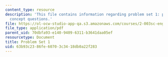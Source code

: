```yaml
---
content_type: resource
description: 'This file contains information regarding problem set 1: problems and
  concept questions.'
file: https://ol-ocw-studio-app-qa.s3.amazonaws.com/courses/2-003sc-engineering-dynamics-fall-2011/63b93c2386fe60703c3418db0a22f283_MIT2_003SCF11_pset1.pdf
file_type: application/pdf
parent_uid: 70dbfa93-e140-9409-6311-b3641daa05ef
resourcetype: Document
title: Problem Set 1
uid: 63b93c23-86fe-6070-3c34-18db0a22f283
---
```

